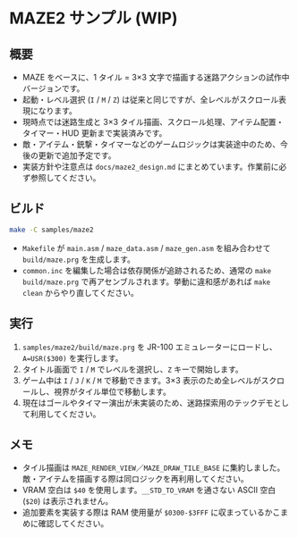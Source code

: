 # MAZE2 サンプル (WIP)

## 概要
- MAZE をベースに、1 タイル = 3×3 文字で描画する迷路アクションの試作中バージョンです。
- 起動・レベル選択 (`I` / `M` / `Z`) は従来と同じですが、全レベルがスクロール表現になります。
- 現時点では迷路生成と 3×3 タイル描画、スクロール処理、アイテム配置・タイマー・HUD 更新まで実装済みです。
- 敵・アイテム・銃撃・タイマーなどのゲームロジックは実装途中のため、今後の更新で追加予定です。
- 実装方針や注意点は `docs/maze2_design.md` にまとめています。作業前に必ず参照してください。

## ビルド
```sh
make -C samples/maze2
```
- `Makefile` が `main.asm` / `maze_data.asm` / `maze_gen.asm` を組み合わせて `build/maze.prg` を生成します。
- `common.inc` を編集した場合は依存関係が追跡されるため、通常の `make build/maze.prg` で再アセンブルされます。挙動に違和感があれば `make clean` からやり直してください。

## 実行
1. `samples/maze2/build/maze.prg` を JR-100 エミュレーターにロードし、`A=USR($300)` を実行します。
2. タイトル画面で `I` / `M` でレベルを選択し、`Z` キーで開始します。
3. ゲーム中は `I` / `J` / `K` / `M` で移動できます。3×3 表示のため全レベルがスクロールし、視界がタイル単位で移動します。
4. 現在はゴールやタイマー演出が未実装のため、迷路探索用のテックデモとして利用してください。

## メモ
- タイル描画は `MAZE_RENDER_VIEW`／`MAZE_DRAW_TILE_BASE` に集約しました。敵・アイテムを描画する際は同ロジックを再利用してください。
- VRAM 空白は `$40` を使用します。`__STD_TO_VRAM` を通さない ASCII 空白 (`$20`) は表示されません。
- 追加要素を実装する際は RAM 使用量が `$0300-$3FFF` に収まっているかこまめに確認してください。
